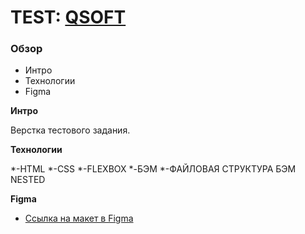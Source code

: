 # TEST: [QSOFT]()

### Обзор
* Интро
* Технологии
* Figma

**Интро**

Верстка тестового задания.

**Технологии**

*-HTML
*-CSS
*-FLEXBOX
*-БЭМ
*-ФАЙЛОВАЯ СТРУКТУРА БЭМ NESTED

**Figma**

* [Ссылка на макет в Figma](https://www.figma.com/file/uy85DPXU715pD16KkshYUZ/QSOFT.-Front-end-Junior-Test-Task?node-id=1642%3A866)


